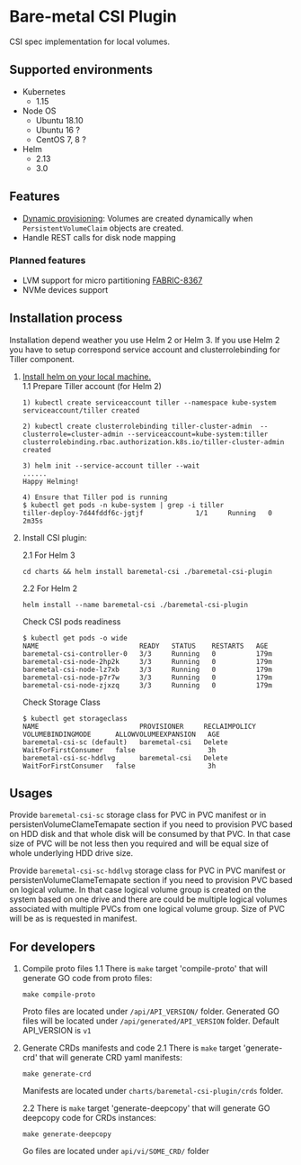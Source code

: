 Bare-metal CSI Plugin
=====================

CSI spec implementation for local volumes.

Supported environments
----------------------
- Kubernetes
  - 1.15
- Node OS
  - Ubuntu 18.10
  - Ubuntu 16 ?
  - CentOS 7, 8 ?
- Helm
  - 2.13
  - 3.0
  
Features
--------

- [Dynamic provisioning](https://kubernetes-csi.github.io/docs/external-provisioner.html): Volumes are created dynamically when `PersistentVolumeClaim` objects are created.
- Handle REST calls for disk node mapping

### Planned features
- LVM support for micro partitioning [FABRIC-8367](https://asdjira.isus.emc.com:8443/browse/FABRIC-8367)
- NVMe devices support

Installation process
---------------------

Installation depend weather you use Helm 2 or Helm 3. If you use Helm 2 you have to setup correspond service account and clusterrolebinding for Tiller  component.

1. [Install helm on your local machine.](https://helm.sh/docs/intro/install/)  
    1.1 Prepare Tiller account (for Helm 2)
    ```
    1) kubectl create serviceaccount tiller --namespace kube-system 
    serviceaccount/tiller created
     
    2) kubectl create clusterrolebinding tiller-cluster-admin  --clusterrole=cluster-admin --serviceaccount=kube-system:tiller
    clusterrolebinding.rbac.authorization.k8s.io/tiller-cluster-admin created
     
    3) helm init --service-account tiller --wait
    ......
    Happy Helming!
    
    4) Ensure that Tiller pod is running
    $ kubectl get pods -n kube-system | grep -i tiller
    tiller-deploy-7d44fddf6c-jgtjf             1/1     Running   0          2m35s
    ```

2. Install CSI plugin:

    2.1 For Helm 3 
    
    ```cd charts && helm install baremetal-csi ./baremetal-csi-plugin```
    
    2.2 For Helm 2
    
    ```helm install --name baremetal-csi ./baremetal-csi-plugin```
    
    Check CSI pods readiness
    
    ```
    $ kubectl get pods -o wide
    NAME                         READY   STATUS    RESTARTS   AGE
    baremetal-csi-controller-0   3/3     Running   0          179m
    baremetal-csi-node-2hp2k     3/3     Running   0          179m
    baremetal-csi-node-lz7xb     3/3     Running   0          179m
    baremetal-csi-node-p7r7w     3/3     Running   0          179m
    baremetal-csi-node-zjxzq     3/3     Running   0          179m   
    ```
    Check Storage Class
    
    ``` 
    $ kubectl get storageclass
    NAME                         PROVISIONER     RECLAIMPOLICY   VOLUMEBINDINGMODE      ALLOWVOLUMEEXPANSION   AGE
    baremetal-csi-sc (default)   baremetal-csi   Delete          WaitForFirstConsumer   false                  3h
    baremetal-csi-sc-hddlvg      baremetal-csi   Delete          WaitForFirstConsumer   false                  3h
    ```

Usages
------
 
Provide `baremetal-csi-sc` storage class for PVC in PVC manifest or in persistenVolumeClameTemapate section if you need 
to provision PVC based on HDD disk and that whole disk will be consumed by that PVC. In that case size of PVC will be 
not less then you required and will be equal size of whole underlying HDD drive size.

Provide `baremetal-csi-sc-hddlvg` storage class for PVC in PVC manifest or persistenVolumeClameTemapate section if you 
need to provision PVC based on logical volume. In that case logical volume group is created on the system based on one 
drive and there are could be multiple logical volumes associated with multiple PVCs from one logical volume group. 
Size of PVC will be as is requested in manifest.
  
For developers
---------------------

1. Compile proto files
    1.1 There is `make` target 'compile-proto' that will generate GO code from proto files:
    ```
    make compile-proto
    ``` 
    Proto files are located under `/api/API_VERSION/` folder. Generated GO files will be located under `/api/generated/API_VERSION` folder.
    Default API_VERSION is `v1`

2. Generate CRDs manifests and code
    2.1 There is `make` target 'generate-crd' that will generate CRD yaml manifests:
    ```
    make generate-crd
    ```
    Manifests are located under `charts/baremetal-csi-plugin/crds` folder.
   
    2.2 There is `make` target 'generate-deepcopy' that will generate GO deepcopy code for CRDs instances:
    ```
    make generate-deepcopy 
    ```
    Go files are located under `api/vi/SOME_CRD/` folder